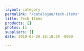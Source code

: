 ```yaml
---
layout: category
permalink: "/catalogue/tech-items"
title: Tech Items
products: []
photos: []
suppliers: []
date: 2019-03-29 18:18:29 -0500

---
```

